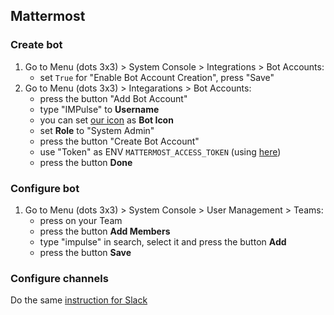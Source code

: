 ## Mattermost

### Create bot

1. Go to Menu (dots 3x3) > System Console > Integrations > Bot Accounts:
    - set `True` for "Enable Bot Account Creation", press "Save"
2. Go to Menu (dots 3x3) > Integarations > Bot Accounts:
    - press the button "Add Bot Account"
    - type "IMPulse" to **Username**
    - you can set [our icon](media/logo.png) as **Bot Icon**
    - set **Role** to "System Admin"
    - press the button "Create Bot Account"
    - use "Token" as ENV `MATTERMOST_ACCESS_TOKEN` (using [here](impulse.md))
    - press the button **Done**

### Configure bot

1. Go to Menu (dots 3x3) > System Console > User Management > Teams:
    - press on your Team
    - press the button **Add Members**
    - type "impulse" in search, select it and press the button **Add**
    - press the button **Save**

### Configure channels

Do the same [instruction for Slack](slack.md#configure-channels)
